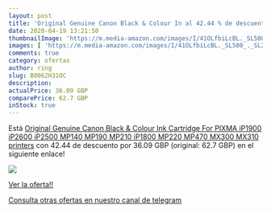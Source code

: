 ```yaml
---
layout: post
title: 'Original Genuine Canon Black & Colour In al 42.44 % de descuento'
date: 2020-04-19 13:21:50
thumbnailImage: 'https://m.media-amazon.com/images/I/41OLfbiLcBL._SL500_._SL200_.jpg'
images: [ 'https://m.media-amazon.com/images/I/41OLfbiLcBL._SL500_._SL200_.jpg' ]
comments: true
category: ofertas
author: ring
slug: B0062H31OC
description:
actualPrice: 36.09 GBP
comparePrice: 62.7 GBP
inStock: true
---
```


Está [Original Genuine Canon Black & Colour Ink Cartridge For PIXMA iP1900 iP2600 iP2500 MP140 MP190 MP210 iP1800 MP220 MP470 MX300 MX310 printers](https://www.amazon.com/dp/B0062H31OC/?tag=redken08-20) con 42.44 de descuento por 36.09 GBP (original: 62.7 GBP) en el siguiente enlace!

[![](https://m.media-amazon.com/images/I/41OLfbiLcBL._SL500_._SL200_.jpg)](https://www.amazon.com/dp/B0062H31OC/?tag=redken08-20)

[Ver la oferta!!](https://www.amazon.com/dp/B0062H31OC/?tag=redken08-20)

[Consulta otras ofertas en nuestro canal de telegram](https://t.me/s/ofertas25)
